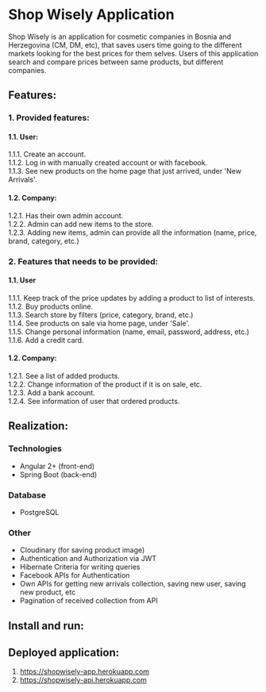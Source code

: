 # Shop Wisely Application

Shop Wisely is an application for cosmetic companies in Bosnia and Herzegovina (CM, DM, etc), that saves users time going to the different markets looking for the best prices for them selves. Users of this application search and compare prices between same products, but different companies. 

## Features:

### 1. Provided features:

#### 1.1. User:
1.1.1. Create an account. <br>
1.1.2. Log in with manually created account or with facebook. <br>
1.1.3. See new products on the home page that just arrived, under 'New Arrivals'.

#### 1.2. Company:
1.2.1. Has their own admin account. <br>
1.2.2. Admin can add new items to the store. <br>
1.2.3. Adding new items, admin can provide all the information (name, price, brand, category, etc.)

### 2. Features that needs to be provided:
#### 1.1. User
1.1.1. Keep track of the price updates by adding a product to list of interests. <br>
1.1.2. Buy products online. <br>
1.1.3. Search store by filters (price, category, brand, etc.) <br>
1.1.4. See products on sale via home page, under 'Sale'. <br>
1.1.5. Change personal information (name, email, password, address, etc.) <br>
1.1.6. Add a credit card. <br>

#### 1.2. Company:
1.2.1. See a list of added products. <br>
1.2.2. Change information of the product if it is on sale, etc. <br>
1.2.3. Add a bank account. <br>
1.2.4. See information of user that ordered products. 

## Realization:
### Technologies
- Angular 2+ (front-end) 
- Spring Boot (back-end) 

### Database
- PostgreSQL 

### Other
- Cloudinary (for saving product image)
- Authentication and Authorization via JWT
- Hibernate Criteria for writing queries 
- Facebook APIs for Authentication 
- Own APIs for getting new arrivals collection, saving new user, saving new product, etc
- Pagination of received collection from API

## Install and run:

## Deployed application:
1. https://shopwisely-app.herokuapp.com
2. https://shopwisely-api.herokuapp.com


